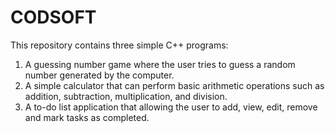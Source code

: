 # CODSOFT
This repository contains three simple C++ programs:
1. A guessing number game where the user tries to guess a random number generated by the computer.
2. A simple calculator that can perform basic arithmetic operations such as addition, subtraction, multiplication, and division.
3. A to-do list application that allowing the user to add, view, edit, remove and mark tasks as completed.
